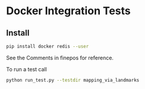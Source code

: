 # Docker Integration Tests

## Install

```sh
pip install docker redis --user
```


See the Comments in finepos for reference.

To run a test call
```sh
python run_test.py --testdir mapping_via_landmarks
```
